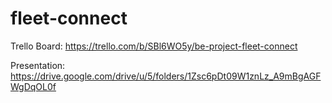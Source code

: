 # fleet-connect
Trello Board: https://trello.com/b/SBl6WO5y/be-project-fleet-connect

Presentation: https://drive.google.com/drive/u/5/folders/1Zsc6pDt09W1znLz_A9mBgAGFWgDqOL0f

